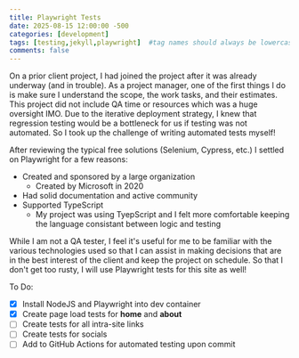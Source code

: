 ```yaml
---
title: Playwright Tests
date: 2025-08-15 12:00:00 -500
categories: [development]
tags: [testing,jekyll,playwright]  #tag names should always be lowercase
comments: false
---
```

On a prior client project, I had joined the project after it was already underway (and in trouble). As a project manager, one of the first things I do is make sure I understand the scope, the work tasks, and their estimates.  This project did not include QA time or resources which was a huge oversight IMO. Due to the iterative deployment strategy, I knew that regression testing would be a bottleneck for us if testing was not automated. So I took up the challenge of writing automated tests myself!

After reviewing the typical free solutions (Selenium, Cypress, etc.) I settled on Playwright for a few reasons:
* Created and sponsored by a large organization
  * Created by Microsoft in 2020
* Had solid documentation and active community
* Supported TypeScript
  * My project was using TyepScript and I felt more comfortable keeping the language consistant between logic and testing

While I am not a QA tester, I feel it's useful for me to be familiar with the various technologies used so that I can assist in making decisions that are in the best interest of the client and keep the project on schedule. So that I don't get too rusty, I will use Playwright tests for this site as well!

To Do:
- [x] Install NodeJS and Playwright into dev container
- [x] Create page load tests for **home** and **about**
- [ ] Create tests for all intra-site links
- [ ] Create tests for socials
- [ ] Add to GitHub Actions for automated testing upon commit
